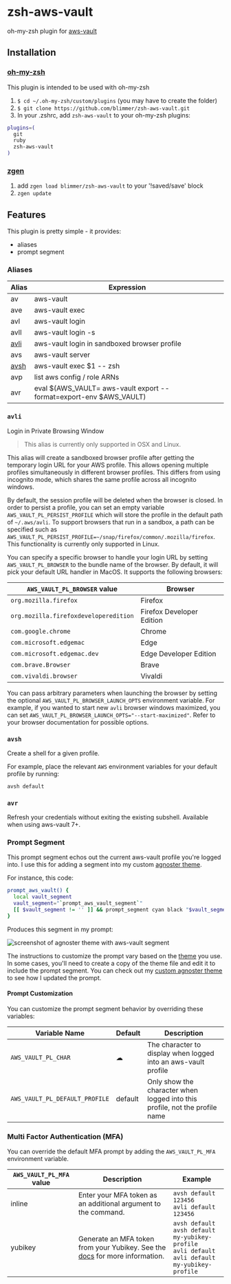 # zsh-aws-vault

oh-my-zsh plugin for [aws-vault](https://github.com/99designs/aws-vault)

## Installation

### [oh-my-zsh](https://github.com/robbyrussell/oh-my-zsh)

This plugin is intended to be used with oh-my-zsh

1. `$ cd ~/.oh-my-zsh/custom/plugins` (you may have to create the folder)
2. `$ git clone https://github.com/blimmer/zsh-aws-vault.git`
3. In your .zshrc, add `zsh-aws-vault` to your oh-my-zsh plugins:

```bash
plugins=(
  git
  ruby
  zsh-aws-vault
)
```

### [zgen](https://github.com/tarjoilija/zgen)

1. add `zgen load blimmer/zsh-aws-vault` to your '!saved/save' block
1. `zgen update`

## Features

This plugin is pretty simple - it provides:

- aliases
- prompt segment

### Aliases

| Alias         | Expression                                   |
| ------------- | -------------------------------------------- |
| av            | aws-vault                                    |
| ave           | aws-vault exec                               |
| avl           | aws-vault login                              |
| avll          | aws-vault login -s                           |
| [avli](#avli) | aws-vault login in sandboxed browser profile |
| avs           | aws-vault server                             |
| [avsh](#avsh) | aws-vault exec $1 -- zsh                     |
| avp           | list aws config / role ARNs                  |
| avr           | eval $(AWS_VAULT=  aws-vault export --format=export-env $AWS_VAULT) |

### `avli`

Login in Private Browsing Window

> This alias is currently only supported in OSX and Linux.

This alias will create a sandboxed browser profile after getting the temporary login URL for your AWS profile. This
allows opening multiple profiles simultaneously in different browser profiles. This differs from using incognito mode,
which shares the same profile across all incognito windows.

By default, the session profile will be deleted when the browser is closed. In order to persist a profile, you can set an empty variable `AWS_VAULT_PL_PERSIST_PROFILE` which will store the profile in the default path of `~/.aws/avli`. To support browsers that run in a sandbox, a path can be specified such as `AWS_VAULT_PL_PERSIST_PROFILE=~/snap/firefox/common/.mozilla/firefox`. This functionality is currently only supported in Linux.

You can specify a specific browser to handle your login URL by setting `AWS_VAULT_PL_BROWSER` to the bundle name of the
browser. By default, it will pick your default URL handler in MacOS. It supports the following browsers:

| `AWS_VAULT_PL_BROWSER` value          | Browser                   |
| ------------------------------------- | ------------------------- |
| `org.mozilla.firefox`                 | Firefox                   |
| `org.mozilla.firefoxdeveloperedition` | Firefox Developer Edition |
| `com.google.chrome`                   | Chrome                    |
| `com.microsoft.edgemac`               | Edge                      |
| `com.microsoft.edgemac.dev`           | Edge Developer Edition    |
| `com.brave.Browser`                   | Brave                     |
| `com.vivaldi.browser`                 | Vivaldi                   |

You can pass arbitrary parameters when launching the browser by setting the optional `AWS_VAULT_PL_BROWSER_LAUNCH_OPTS`
environment variable. For example, if you wanted to start new `avli` browser windows maximized, you can set
`AWS_VAULT_PL_BROWSER_LAUNCH_OPTS="--start-maximized"`. Refer to your browser documentation for possible options.

### `avsh`

Create a shell for a given profile.

For example, place the relevant `AWS` environment variables for your default profile by running:

```bash
avsh default
```

### `avr`

Refresh your credentials without exiting the existing subshell. Available when using aws-vault 7+.

### Prompt Segment

This prompt segment echos out the current aws-vault profile you're logged into.
I use this for adding a segment into my custom
[agnoster theme](https://github.com/agnoster/agnoster-zsh-theme/blob/master/agnoster.zsh-theme).

For instance, this code:

```bash
prompt_aws_vault() {
  local vault_segment
  vault_segment="`prompt_aws_vault_segment`"
  [[ $vault_segment != '' ]] && prompt_segment cyan black "$vault_segment"
}
```

Produces this segment in my prompt:

![screenshot of agnoster theme with aws-vault segment](https://i.imgur.com/BLE0QXg.png)

The instructions to customize the prompt vary based on the [theme](https://github.com/ohmyzsh/ohmyzsh/wiki/Themes) you
use. In some cases, you'll need to create a copy of the theme file and edit it to include the prompt segment. You can
check out my
[custom agnoster theme](https://github.com/blimmer/dotfiles/blob/fa46a6818dcd92c2b7c1a578b32166542c4febca/oh-my-zsh-custom/themes/agnoster.zsh-theme#L232)
to see how I updated the prompt.

#### Prompt Customization

You can customize the prompt segment behavior by overriding these variables:

| Variable Name                  | Default | Description                                                                 |
| ------------------------------ | ------- | --------------------------------------------------------------------------- |
| `AWS_VAULT_PL_CHAR`            | ☁       | The character to display when logged into an aws-vault profile              |
| `AWS_VAULT_PL_DEFAULT_PROFILE` | default | Only show the character when logged into this profile, not the profile name |

### Multi Factor Authentication (MFA)

You can override the default MFA prompt by adding the `AWS_VAULT_PL_MFA` environment variable.

| `AWS_VAULT_PL_MFA` value | Description                                                                                                                                                                 | Example                                                                                                    |
| ------------------------ | --------------------------------------------------------------------------------------------------------------------------------------------------------------------------- | ---------------------------------------------------------------------------------------------------------- |
| inline                   | Enter your MFA token as an additional argument to the command.                                                                                                              | `avsh default 123456`<br>`avli default 123456`                                                             |
| yubikey                  | Generate an MFA token from your Yubikey. See the [docs](https://github.com/99designs/aws-vault/blob/master/USAGE.md#using-a-yubikey-as-a-virtual-mfa) for more information. | `avsh default`<br>`avsh default my-yubikey-profile`<br>`avli default`<br>`avli default my-yubikey-profile` |
